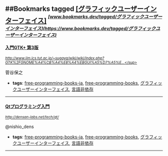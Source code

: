 ##Bookmarks tagged [[グラフィックユーザーインターフェイス]](https://www.bookmarks.dev?q=[グラフィックユーザーインターフェイス])
_<sup><sup>[www.bookmarks.dev/tagged/グラフィックユーザーインターフェイス](https://www.bookmarks.dev/tagged/グラフィックユーザーインターフェイス)</sup></sup>_
---
#### [入門GTK+ 第3版](http://www.iim.ics.tut.ac.jp/~sugaya/wiki/wiki/index.php?GTK%2FGNOME%A4%CB%A4%E8%A4%EBGUI%A5%D7%A5%ED%A5%B0%A5%E9%A5%DF%A5%F3%A5%B0#s8b2472b)
_<sup>http://www.iim.ics.tut.ac.jp/~sugaya/wiki/wiki/index.php?GTK%2FGNOME%A4%CB%A4%E8%A4%EBGUI%A5%D7%A5%E...</sup>_

菅谷保之
* **tags**: [free-programming-books-ja](../tagged/free-programming-books-ja.md), [free-programming-books](../tagged/free-programming-books.md), [グラフィックユーザーインターフェイス](../tagged/グラフィックユーザーインターフェイス.md), [言語非依存](../tagged/言語非依存.md)
---
#### [Qtプログラミング入門](http://densan-labs.net/tech/qt/)
_<sup>http://densan-labs.net/tech/qt/</sup>_

@nishio_dens
* **tags**: [free-programming-books-ja](../tagged/free-programming-books-ja.md), [free-programming-books](../tagged/free-programming-books.md), [グラフィックユーザーインターフェイス](../tagged/グラフィックユーザーインターフェイス.md), [言語非依存](../tagged/言語非依存.md)
---
